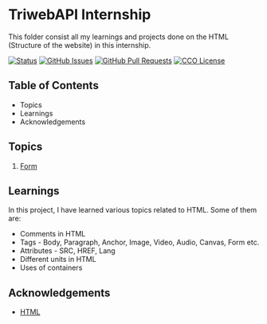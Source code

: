 # TriwebAPI Internship
This folder consist all my learnings and projects done on the HTML (Structure of the website) in this internship.

[![Status](https://img.shields.io/badge/status-active-success.svg)](https://github.com/krish3742/TriwebAPI-Learning/) [![GitHub Issues](https://img.shields.io/github/issues/krish3742/TriwebAPI-Learning.svg)](https://github.com/krish3742/TriwebAPI-Learning/issues) [![GitHub Pull Requests](https://img.shields.io/github/issues-pr/krish3742/TriwebAPI-Learning.svg)](https://github.com/krish3742/TriwebAPI-Learning/pulls) [![CCO License](https://img.shields.io/badge/license-CCO-yellow.svg)](https://creativecommons.org/publicdomain/zero/1.0/)

## Table of Contents

 - Topics
 - Learnings
 - Acknowledgements

## Topics
 
 1. [Form](https://github.com/krish3742/TriwebAPI-Learning/blob/main/HTML/Form/readme.md)

## Learnings

In this project, I have learned various topics related to HTML. Some of them are:

- Comments in HTML
- Tags - Body, Paragraph, Anchor, Image, Video, Audio, Canvas, Form etc.
- Attributes - SRC, HREF, Lang
- Different units in HTML
- Uses of containers

## Acknowledgements

 - [HTML](https://www.w3schools.com/html/)
 
